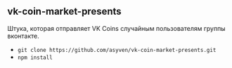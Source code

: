 ## vk-coin-market-presents
Штука, которая отправляет VK Coins случайным пользователям группы вконтакте.

- ```git clone https://github.com/asyven/vk-coin-market-presents.git```
 - ```npm install```